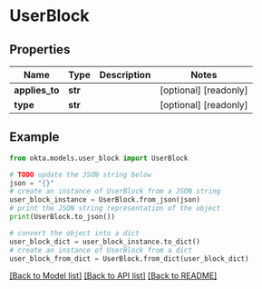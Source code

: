 # UserBlock


## Properties

Name | Type | Description | Notes
------------ | ------------- | ------------- | -------------
**applies_to** | **str** |  | [optional] [readonly] 
**type** | **str** |  | [optional] [readonly] 

## Example

```python
from okta.models.user_block import UserBlock

# TODO update the JSON string below
json = "{}"
# create an instance of UserBlock from a JSON string
user_block_instance = UserBlock.from_json(json)
# print the JSON string representation of the object
print(UserBlock.to_json())

# convert the object into a dict
user_block_dict = user_block_instance.to_dict()
# create an instance of UserBlock from a dict
user_block_from_dict = UserBlock.from_dict(user_block_dict)
```
[[Back to Model list]](../README.md#documentation-for-models) [[Back to API list]](../README.md#documentation-for-api-endpoints) [[Back to README]](../README.md)


